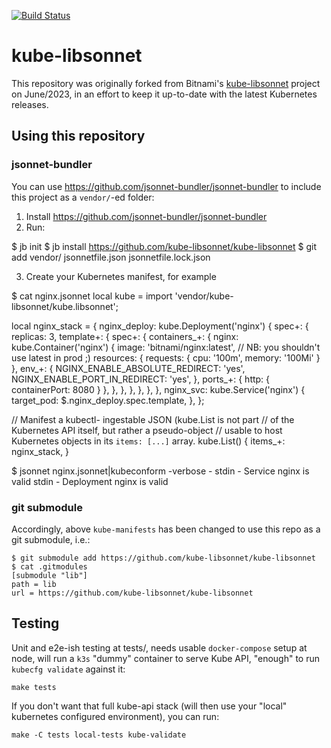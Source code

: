[![Build Status](https://github.com/kube-libsonnet/kube-libsonnet/actions/workflows/ci.yml/badge.svg)](https://github.com/kube-libsonnet/kube-libsonnet/actions/workflows/ci.yml)

# kube-libsonnet

This repository was originally forked from Bitnami's
[kube-libsonnet](https://github.com/bitnami-labs/kube-libsonnet)
project on June/2023, in an effort to keep it up-to-date with the latest
Kubernetes releases.

## Using this repository

### jsonnet-bundler

You can use https://github.com/jsonnet-bundler/jsonnet-bundler
to include this project as a `vendor/`-ed folder:

1. Install https://github.com/jsonnet-bundler/jsonnet-bundler
2. Run:

  $ jb init
  $ jb install https://github.com/kube-libsonnet/kube-libsonnet
  $ git add vendor/ jsonnetfile.json jsonnetfile.lock.json

3. Create your Kubernetes manifest, for example

  $ cat nginx.jsonnet
  local kube = import 'vendor/kube-libsonnet/kube.libsonnet';

  local nginx_stack = {
    nginx_deploy: kube.Deployment('nginx') {
      spec+: {
        replicas: 3,
        template+: {
          spec+: {
            containers_+: {
              nginx: kube.Container('nginx') {
                image: 'bitnami/nginx:latest',  // NB: you shouldn't use latest in prod ;)
                resources: { requests: { cpu: '100m', memory: '100Mi' } },
                env_+: {
                  NGINX_ENABLE_ABSOLUTE_REDIRECT: 'yes',
                  NGINX_ENABLE_PORT_IN_REDIRECT: 'yes',
                },
                ports_+: { http: { containerPort: 8080 } },
              },
            },
          },
        },
      },
    },
    nginx_svc: kube.Service('nginx') {
      target_pod: $.nginx_deploy.spec.template,
    },
  };

  // Manifest a kubectl- ingestable JSON (kube.List is not part
  // of the Kubernetes API itself, but rather a pseudo-object
  // usable to host Kubernetes objects in its `items: [...]` array.
  kube.List() {
    items_+: nginx_stack,
  }

  $ jsonnet nginx.jsonnet|kubeconform -verbose -
  stdin - Service nginx is valid
  stdin - Deployment nginx is valid

### git submodule
Accordingly, above `kube-manifests` has been changed to use this repo as
a git submodule, i.e.:

    $ git submodule add https://github.com/kube-libsonnet/kube-libsonnet
    $ cat .gitmodules
    [submodule "lib"]
    path = lib
    url = https://github.com/kube-libsonnet/kube-libsonnet

## Testing

Unit and e2e-ish testing at tests/, needs usable `docker-compose`
setup at node, will run a `k3s` "dummy" container to serve Kube API,
"enough" to run `kubecfg validate` against it:

    make tests

If you don't want that full kube-api stack (will then use your "local"
kubernetes configured environment), you can run:

    make -C tests local-tests kube-validate
